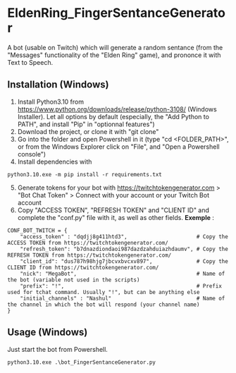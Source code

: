 # EldenRing_FingerSentanceGenerator

A bot (usable on Twitch) which will generate a random sentance (from the "Messages" functionality of the "Elden Ring" game), and prononce it with Text to Speech. 

## Installation (Windows)

1. Install Python3.10 from https://www.python.org/downloads/release/python-3108/ (Windows Installer). Let all options by default (especially, the "Add Python to PATH", and install "Pip" in "optionnal features")
2. Download the project, or clone it with "git clone"
3. Go into the folder and open Powershell in it (type "cd <FOLDER_PATH>", or from the Windows Explorer click on "File", and "Open a Powershell console")
4. Install dependencies with
```
python3.10.exe -m pip install -r requirements.txt
```
5. Generate tokens for your bot with https://twitchtokengenerator.com > "Bot Chat Token" > Connect with your account or your Twitch Bot account
6. Copy "ACCESS TOKEN", "REFRESH TOKEN" and "CLIENT ID" and complete the "conf.py" file with it, as well as other fields. **Exemple** :
```
CONF_BOT_TWITCH = {
	"access_token" : "dqdjj8g411htd3",						# Copy the ACCESS TOKEN from https://twitchtokengenerator.com/
	"refresh_token": "b7dnazdiondaoi987dazdzahduiazhdaumv",	# Copy the REFRESH TOKEN from https://twitchtokengenerator.com/
	"client_id": "dus787h98hjg7jbcvxbvcxv897",				# Copy the CLIENT ID from https://twitchtokengenerator.com/
	"nick": "MegaBot",										# Name of the bot (variable not used in the scripts)
	"prefix": "!",											# Prefix used for tchat command. Usually "!", but can be anything else
	"initial_channels" : "Nashul"							# Name of the channel in which the bot will respond (your channel name)
}
``` 

## Usage (Windows)

Just start the bot from Powershell.
```
python3.10.exe .\bot_FingerSentanceGenerator.py
```
